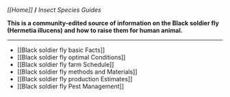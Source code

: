 _[[Home]]_ **/** _Insect Species Guides_

**This is a community-edited source of information on the Black soldier fly (Hermetia illucens) and how to raise them for human animal.**

***

* [[Black soldier fly basic Facts]]
* [[Black soldier fly optimal Conditions]]
* [[Black soldier fly farm Schedule]] 
* [[Black soldier fly methods and Materials]]
* [[Black soldier fly production Estimates]]
* [[Black soldier fly Pest Management]]